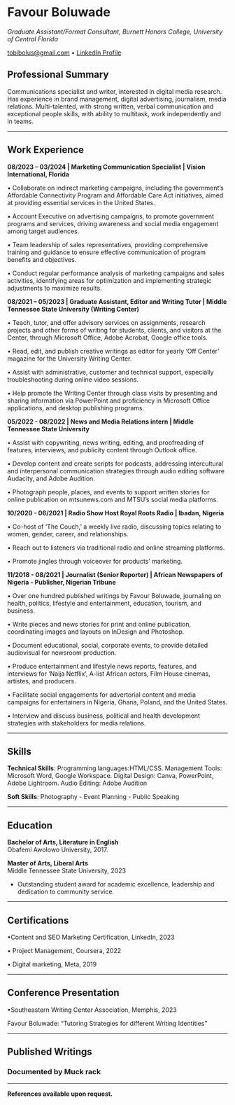 # Favour Boluwade
*Graduate Assistant/Format Consultant, Burnett Honors College, University of Central Florida*

tobibolus@gmail.com  • [LinkedIn Profile](https://www.linkedin.com/in/favour-boluwade/)

## Professional Summary
Communications specialist and writer, interested in digital media research. Has experience in brand management, digital advertising, journalism, media relations. Multi-talented, with strong written, verbal communication and exceptional people skills, with ability to multitask, work independently and in teams.

---

## Work Experience
**08/2023 – 03/2024 | Marketing Communication Specialist | Vision International, Florida**  

•	Collaborate on indirect marketing campaigns, including the government’s Affordable Connectivity Program and Affordable Care Act initiatives, aimed at providing essential services in the United States.

•	Account Executive on advertising campaigns, to promote government programs and services, driving awareness and social media engagement among target audiences.

•	Team leadership of sales representatives, providing comprehensive training and guidance to ensure effective communication of program benefits and objectives.

•	Conduct regular performance analysis of marketing campaigns and sales activities, identifying areas for optimization and implementing strategic adjustments to maximize results.


**08/2021 – 05/2023 | Graduate Assistant, Editor and Writing Tutor | Middle Tennessee State University (Writing Center)**  

•	Teach, tutor, and offer advisory services on assignments, research projects and other forms of writing for students, clients, and visitors at the Center, through Microsoft Office, Adobe Acrobat, Google office tools.

•	Read, edit, and publish creative writings as editor for yearly ‘Off Center’ magazine for the University Writing Center. 

•	Assist with administrative, customer and technical support, especially troubleshooting during online video sessions.

•	Help promote the Writing Center through class visits by presenting and sharing information via PowerPoint and proficiency in Microsoft Office applications, and desktop publishing programs.


**05/2022 - 08/2022 | News and Media Relations intern | Middle Tennessee State University**  

•	Assist with copywriting, news writing, editing, and proofreading of features, interviews, and publicity content through Outlook office.

•	Develop content and create scripts for podcasts, addressing intercultural and interpersonal communication strategies through audio editing software Audacity, and Adobe Audition.

•	Photograph people, places, and events to support written stories for online publication on mtsunews.com and MTSU’s social media platforms.


**10/2020 - 06/2021 | Radio Show Host Royal Roots Radio | Ibadan, Nigeria**  

•	Co-host of ‘The Couch,’ a weekly live radio, discussing topics relating to women, gender, career, and relationships.

•	Reach out to listeners via traditional radio and online streaming platforms.

•	Promote jingles through voiceover for products’ marketing.
 
**11/2018 - 08/2021 | Journalist (Senior Reporter) | African Newspapers of Nigeria - Publisher, Nigerian Tribune**

•	Over one hundred published writings by Favour Boluwade, journaling on health, politics, lifestyle and entertainment, education, tourism, and business.

•	Write pieces and news stories for print and online publication, coordinating images and layouts on InDesign and Photoshop.

•	Document educational, social, corporate events, to provide detailed audiovisual for newsroom production.

•	Produce entertainment and lifestyle news reports, features, and interviews for ‘Naija Netflix’, A-list African actors, Film House cinemas, artistes, and producers.

•	Facilitate social engagements for advertorial content and media campaigns for entertainers in Nigeria, Ghana, Poland, and the United States.

•	Interview and discuss business, political and health development strategies with stakeholders for media relations.

---

## Skills

**Technical Skills**: Programming languages:HTML/CSS.   Management Tools: Microsoft Word, Google Workspace.   Digital Design: Canva, PowerPoint, Adobe Lightroom.  Audio Editing: Adobe Audition

**Soft Skills**: Photography - Event Planning - Public Speaking 

---
## Education

**Bachelor of Arts, Literature in English**  
Obafemi Awolowo University, 2017.

**Master of Arts, Liberal Arts**  
Middle Tennessee State University, 2023 
- Outstanding student award for academic excellence, leadership and dedication to community service.

---

## Certifications

•Content and SEO Marketing Certification, LinkedIn, 2023

•	Project Management, Coursera, 2022

•	Digital marketing, Meta, 2019 	

---

## Conference Presentation

•Southeastern Writing Center Association, Memphis, 2023

Favour Boluwade: “Tutoring Strategies for different Writing Identities”

---

## Published Writings

### Documented by Muck rack

---

**References available upon request.**


